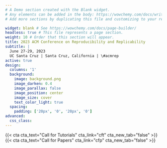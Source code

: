 ```yaml
---
# A Demo section created with the Blank widget.
# Any elements can be added in the body: https://wowchemy.com/docs/writing-markdown-latex/
# Add more sections by duplicating this file and customizing to your requirements.

widget: blank # See https://wowchemy.com/docs/page-builder/
headless: true # This file represents a page section.
weight: 10 # Order that this section will appear.
title: 2023 ACM Conference on Reproducibility and Replicability
subtitle: |
  June 27-29, 2023  
  UC Santa Cruz | Santa Cruz, California | \#acmrep
active: true
design:
  columns: '1'
  background:
    image: background.png
    image_darken: 0.4
    image_parallax: false
    image_position: center
    image_size: cover
    text_color_light: true
  spacing:
    padding: ['20px', '0', '20px', '0']
advanced:
  css_class: 
---
```


{{< cta cta_text="Call for Tutorials" cta_link="cft" cta_new_tab="false" >}}{{< cta cta_text="Call for Papers" cta_link="cfp" cta_new_tab="false" >}}


